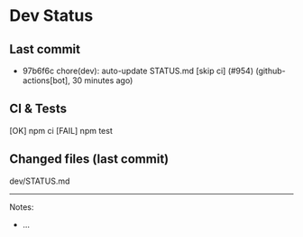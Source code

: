 # Dev Status

## Last commit
- 97b6f6c chore(dev): auto-update STATUS.md [skip ci] (#954) (github-actions[bot], 30 minutes ago)
## CI & Tests
[OK] npm ci
[FAIL] npm test

## Changed files (last commit)
dev/STATUS.md

---
Notes:
- ...
